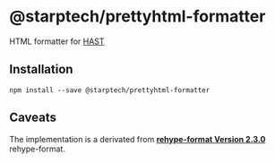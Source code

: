# @starptech/prettyhtml-formatter

HTML formatter for [HAST](https://github.com/syntax-tree/hast)

## Installation

```
npm install --save @starptech/prettyhtml-formatter
```

## Caveats

The implementation is a derivated from [**rehype-format Version 2.3.0**](https://github.com/rehypejs/rehype-format) rehype-format.
